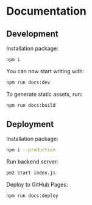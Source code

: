 # Documentation

## Development

Installation package:

```sh
npm i
```

You can now start writing with:

```sh
npm run docs:dev
```

To generate static assets, run:

```sh
npm run docs:build
```

## Deployment

Installation package:

```sh
npm i --production
```

Run backend server:

```sh
pm2 start index.js
```

Deploy to GitHub Pages:

```sh
npm run docs:deploy
```
